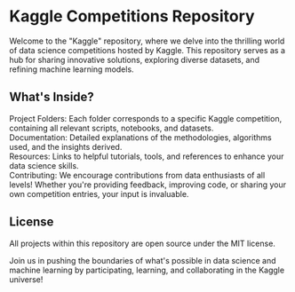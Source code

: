 # Kaggle Competitions Repository
Welcome to the "Kaggle" repository, where we delve into the thrilling world of data science competitions hosted by Kaggle. This repository serves as a hub for sharing innovative solutions, exploring diverse datasets, and refining machine learning models.

## What's Inside?
Project Folders: Each folder corresponds to a specific Kaggle competition, containing all relevant scripts, notebooks, and datasets.<br />
Documentation: Detailed explanations of the methodologies, algorithms used, and the insights derived. <br />
Resources: Links to helpful tutorials, tools, and references to enhance your data science skills. <br />
Contributing: We encourage contributions from data enthusiasts of all levels! Whether you're providing feedback, improving code, or sharing your own competition entries, your input is invaluable.

## License
All projects within this repository are open source under the MIT license.

Join us in pushing the boundaries of what's possible in data science and machine learning by participating, learning, and collaborating in the Kaggle universe!

